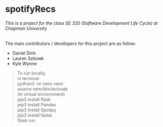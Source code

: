 # spotifyRecs

###### This is a project for the class SE 320 (Software Development Life Cycle) at Chapman University

The main contributors / developers for this project are as follow:

* Daniel Dinh
* Lauren Szlosek
* Kyle Wynne


> To run locally:
<br>in terminal:
<br>python3 -m venv venv
<br>source venv/bin/activate
<br> (in virtual enviornment)
<br> pip3 install flask
<br> pip3 install Pandas
<br> pip3 install Spotipy
<br> pip3 install fastai
<br>flask run
